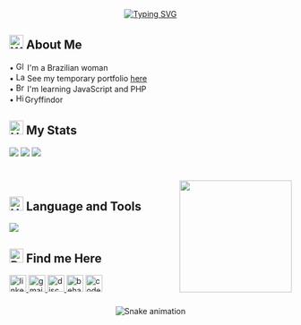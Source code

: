 <div align="center"><a href="https://git.io/typing-svg"><img src="https://readme-typing-svg.demolab.com?font=chivo+mono&size=44&duration=2500&pause=1000&color=25A595&width=435&height=60&lines=hey+there!" alt="Typing SVG" /></a></div>

<h2 align="left"><img src="https://raw.githubusercontent.com/Tarikul-Islam-Anik/Animated-Fluent-Emojis/master/Emojis/People/Woman%20Superhero.png" alt="Woman Superhero" width="25" height="25" /> About Me</h2>


• <img src="https://raw.githubusercontent.com/Tarikul-Islam-Anik/Animated-Fluent-Emojis/master/Emojis/Travel%20and%20places/Globe%20Showing%20Americas.png" alt="Globe Showing Americas" width="16" height="16" /> I'm a Brazilian woman<br>
• <img src="https://raw.githubusercontent.com/Tarikul-Islam-Anik/Animated-Fluent-Emojis/master/Emojis/Objects/Laptop.png" alt="Laptop" width="16" height="16" /> See my temporary portfolio [here](http://portfolio-juna.vercel.app/)<br>
• <img src="https://raw.githubusercontent.com/Tarikul-Islam-Anik/Animated-Fluent-Emojis/master/Emojis/Hand%20gestures/Brain.png" alt="Brain" width="16" height="16" /> I'm learning JavaScript and PHP<br>
• <img src="https://raw.githubusercontent.com/Tarikul-Islam-Anik/Animated-Fluent-Emojis/master/Emojis/Travel%20and%20places/High%20Voltage.png" alt="High Voltage" width="16" height="16" />Gryffindor




<h2 align="left"><img src="https://raw.githubusercontent.com/Tarikul-Islam-Anik/Animated-Fluent-Emojis/master/Emojis/Smilies/Heart%20on%20Fire.png" alt="Heart on Fire" width="25" height="25" /> My Stats</h2>

![](http://github-profile-summary-cards.vercel.app/api/cards/profile-details?username=junascimento9&theme=panda)
![](http://github-profile-summary-cards.vercel.app/api/cards/stats?username=junascimento9&theme=panda)
![](http://github-profile-summary-cards.vercel.app/api/cards/repos-per-language?username=junascimento9&theme=panda)

###

<br clear="both">

<img align="right" height="200" src="https://user-images.githubusercontent.com/74038190/212284145-bf2c01a8-c448-4f1a-b911-996024c84606.gif"  />

###


<h2 align="left"><img src="https://raw.githubusercontent.com/Tarikul-Islam-Anik/Animated-Fluent-Emojis/master/Emojis/Objects/Hammer%20and%20Wrench.png" alt="Hammer and Wrench" width="25" height="25" /> Language and Tools</h2>

<p align="left">
  <a href="https://skillicons.dev">
    <img src="https://skillicons.dev/icons?i=html,css,figma,js,cpp,git,vscode " />
  </a>
</p>
  

<h2 align="left"><img src="https://raw.githubusercontent.com/Tarikul-Islam-Anik/Animated-Fluent-Emojis/master/Emojis/Hand%20gestures/Backhand%20Index%20Pointing%20Down.png" alt="Backhand Index Pointing Down" width="25" height="25" /> Find me Here</h2>

<div align="left">
  <a href="https://www.linkedin.com/in/junascimento9/" target="_blank">
    <img src="https://img.shields.io/static/v1?message=LinkedIn&logo=linkedin&label=&color=0077B5&logoColor=white&labelColor=&style=flat" height="30" alt="linkedin logo"  />
  </a>
  <a href="julianalima.labjt@gmail.com" target="_blank">
    <img src="https://img.shields.io/static/v1?message=Gmail&logo=gmail&label=&color=D14836&logoColor=white&labelColor=&style=flat" height="30" alt="gmail logo"  />
  </a>
  <a href="https://discord.com/users/julima#7323" target="_blank">
    <img src="https://img.shields.io/static/v1?message=Discord&logo=discord&label=&color=7289DA&logoColor=white&labelColor=&style=flat" height="30" alt="discord logo"  />
  </a>
  <img src="https://img.shields.io/static/v1?message=Behance&logo=behance&label=&color=1769ff&logoColor=white&labelColor=&style=flat" height="30" alt="behance logo"  />
  <img src="https://img.shields.io/static/v1?message=Codepen&logo=codepen&label=&color=000000&logoColor=white&labelColor=&style=flat" height="30" alt="codepen logo"  />
</div>

###


<div align="center">
  
![Snake animation](https://github.com/junascimento9/junascimento9/blob/output/github-contribution-grid-snake.svg)
  
</div>





